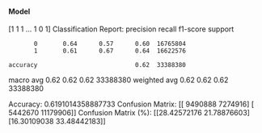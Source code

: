 #### Model
[1 1 1 ... 1 0 1]
Classification Report:
              precision    recall  f1-score   support

           0       0.64      0.57      0.60  16765804
           1       0.61      0.67      0.64  16622576

    accuracy                           0.62  33388380
   macro avg       0.62      0.62      0.62  33388380
weighted avg       0.62      0.62      0.62  33388380

Accuracy: 0.6191014358887733
Confusion Matrix:
[[ 9490888  7274916]
 [ 5442670 11179906]]
Confusion Matrix (%):
[[28.42572176 21.78876603]
 [16.30109038 33.48442183]]
